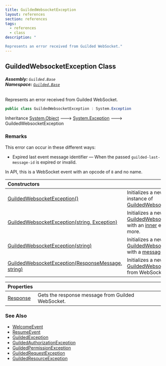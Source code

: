 ```yaml
---
title: GuildedWebsocketException
layout: references
section: references
tags:
  - references
  - class
description: "

Represents an error received from Guilded WebSocket."
---
```


## GuildedWebsocketException Class
###### **Assembly:** `Guilded.Base`<br/>**Namespace:** [`Guilded.Base`](Guilded.Base 'Guilded.Base')

Represents an error received from Guilded WebSocket.

```csharp
public class GuildedWebsocketException : System.Exception
```

Inheritance [System.Object](https://docs.microsoft.com/en-us/dotnet/api/System.Object 'System.Object') &#129106; [System.Exception](https://docs.microsoft.com/en-us/dotnet/api/System.Exception 'System.Exception') &#129106; GuildedWebsocketException

### Remarks
  
This error can occur in these different ways:  
- Expired last event message identifier — When the passed `guilded-last-message-id` is expired or invalid.  
  
In API, this is a WebSocket event with an opcode of `8` and no name.

| Constructors | |
| :--- | :--- |
| [GuildedWebsocketException()](GuildedWebsocketException.GuildedWebsocketException() 'Guilded.Base.GuildedWebsocketException.GuildedWebsocketException()') | Initializes a new empty instance of [GuildedWebsocketException](GuildedWebsocketException 'Guilded.Base.GuildedWebsocketException'). |
| [GuildedWebsocketException(string, Exception)](GuildedWebsocketException.GuildedWebsocketException(string,Exception) 'Guilded.Base.GuildedWebsocketException.GuildedWebsocketException(string, System.Exception)') | Initializes a new instance of [GuildedWebsocketException](GuildedWebsocketException 'Guilded.Base.GuildedWebsocketException') with an [inner](GuildedWebsocketException.GuildedWebsocketException(string,Exception)#Guilded.Base.GuildedWebsocketException.GuildedWebsocketException(string,System.Exception).inner 'Guilded.Base.GuildedWebsocketException.GuildedWebsocketException(string, System.Exception).inner') explaining more. |
| [GuildedWebsocketException(string)](GuildedWebsocketException.GuildedWebsocketException(string) 'Guilded.Base.GuildedWebsocketException.GuildedWebsocketException(string)') | Initializes a new instance of [GuildedWebsocketException](GuildedWebsocketException 'Guilded.Base.GuildedWebsocketException') with a [message](GuildedWebsocketException.GuildedWebsocketException(string)#Guilded.Base.GuildedWebsocketException.GuildedWebsocketException(string).message 'Guilded.Base.GuildedWebsocketException.GuildedWebsocketException(string).message'). |
| [GuildedWebsocketException(ResponseMessage, string)](GuildedWebsocketException.GuildedWebsocketException(ResponseMessage,string) 'Guilded.Base.GuildedWebsocketException.GuildedWebsocketException(Websocket.Client.ResponseMessage, string)') | Initializes a new instance of [GuildedWebsocketException](GuildedWebsocketException 'Guilded.Base.GuildedWebsocketException') from WebSocket [message](GuildedWebsocketException.GuildedWebsocketException(ResponseMessage,string)#Guilded.Base.GuildedWebsocketException.GuildedWebsocketException(Websocket.Client.ResponseMessage,string).message 'Guilded.Base.GuildedWebsocketException.GuildedWebsocketException(Websocket.Client.ResponseMessage, string).message'). |

| Properties | |
| :--- | :--- |
| [Response](GuildedWebsocketException.Response 'Guilded.Base.GuildedWebsocketException.Response') | Gets the response message from Guilded WebSocket. |

### See Also
- [WelcomeEvent](WelcomeEvent 'Guilded.Base.Events.WelcomeEvent')
- [ResumeEvent](ResumeEvent 'Guilded.Base.Events.ResumeEvent')
- [GuildedException](GuildedException 'Guilded.Base.GuildedException')
- [GuildedAuthorizationException](GuildedAuthorizationException 'Guilded.Base.GuildedAuthorizationException')
- [GuildedPermissionException](GuildedPermissionException 'Guilded.Base.GuildedPermissionException')
- [GuildedRequestException](GuildedRequestException 'Guilded.Base.GuildedRequestException')
- [GuildedResourceException](GuildedResourceException 'Guilded.Base.GuildedResourceException')